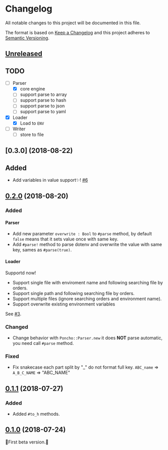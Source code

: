 # Changelog

All notable changes to this project will be documented in this file.

The format is based on [Keep a Changelog](http://keepachangelog.com/en/1.0.0/)
and this project adheres to [Semantic Versioning](http://semver.org/spec/v2.0.0.html).

## [Unreleased]

## TODO

- [ ] Parser
  - [x] core engine
  - [ ] support parse to array
  - [ ] support parse to hash
  - [ ] support parse to json
  - [ ] support parse to yaml
- [x] Loader
  - [x] Load to `ENV`
- [ ] Writer
  - [ ] store to file

## [0.3.0] (2018-08-22)

## Added

- Add variables in value support:sparkles:! [#6](https://github.com/icyleaf/poncho/pull/6)

## [0.2.0] (2018-08-20)

### Added

#### Parser

- Add new parameter `overwrite : Bool` to `#parse` method, by default `false` means that it sets value once with same key.
- Add `#parse!` method to parse dotenv and overwrite the value with same key, sames as `#parse(true)`.

#### Loader

Supportd now!

- Support single file with enviroment name and following searching file by orders.
- Support single path and following searching file by orders.
- Support multiple files (ignore searching orders and environment name).
- Support overwrite existing environment variables

See [#3](https://github.com/icyleaf/poncho/pull/3).

### Changed

- Change behavior with `Poncho::Parser.new` it does **NOT** parse automatic, you need call `#parse` method.

### Fixed

- Fix snakecase each part split by "_" do not format full key. `ABC_name` => `A_B_C_NAME` => "ABC_NAME"

## [0.1.1] (2018-07-27)

### Added

- Added `#to_h` methods.

## [0.1.0] (2018-07-24)

:star2:First beta version.:star2:

[Unreleased]: https://github.com/icyleaf/poncho/compare/v0.2.0...HEAD
[0.2.0]: https://github.com/icyleaf/poncho/compare/v0.1.1...v0.2.0
[0.1.1]: https://github.com/icyleaf/poncho/compare/v0.1.0...v0.1.1
[0.1.0]: https://github.com/icyleaf/poncho/compare/04d17738bcb7c15000ae56fea6c72157a96edfc4...v0.1.0
